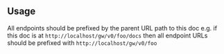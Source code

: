## Usage

All endpoints should be prefixed by the parent URL path to this doc
e.g. if this doc is at `http://localhost/gw/v0/foo/docs` then all
endpoint URLs should be prefixed with `http://localhost/gw/v0/foo`